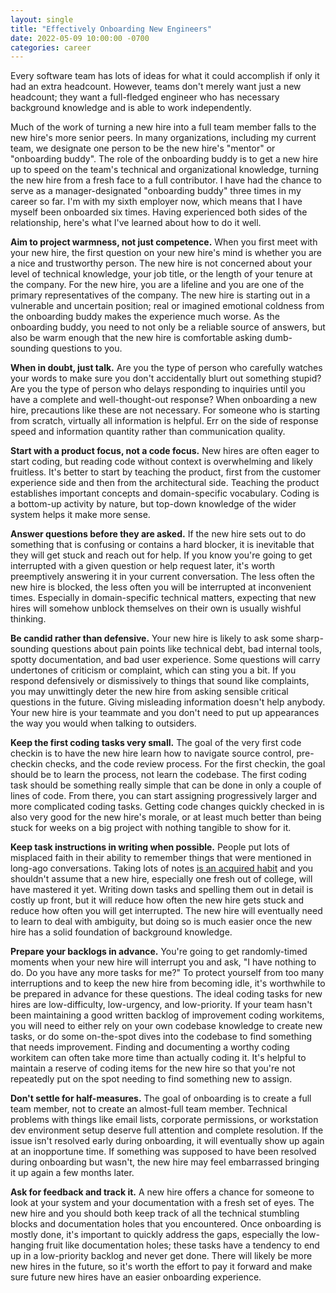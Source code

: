 ```yaml
---
layout: single
title: "Effectively Onboarding New Engineers"
date: 2022-05-09 10:00:00 -0700
categories: career
---
```


Every software team has lots of ideas for what it could accomplish if only it had an extra headcount.
However, teams don't merely want just a new headcount; they want a full-fledged engineer who has necessary background knowledge and is able to work independently.

Much of the work of turning a new hire into a full team member falls to the new hire's more senior peers.
In many organizations, including my current team, we designate one person to be the new hire's "mentor" or "onboarding buddy".
The role of the onboarding buddy is to get a new hire up to speed on the team's technical and organizational knowledge, turning the new hire from a fresh face to a full contributor.
I have had the chance to serve as a manager-designated "onboarding buddy" three times in my career so far.
I'm with my sixth employer now, which means that I have myself been onboarded six times.
Having experienced both sides of the relationship, here's what I've learned about how to do it well.

**Aim to project warmness, not just competence.**
When you first meet with your new hire, the first question on your new hire's mind is whether you are a nice and trustworthy person.
The new hire is not concerned about your level of technical knowledge, your job title, or the length of your tenure at the company.
For the new hire, you are a lifeline and you are one of the primary representatives of the company.
The new hire is starting out in a vulnerable and uncertain position; real or imagined emotional coldness from the onboarding buddy makes the experience much worse.
As the onboarding buddy, you need to not only be a reliable source of answers, but also be warm enough that the new hire is comfortable asking dumb-sounding questions to you.

**When in doubt, just talk.**
Are you the type of person who carefully watches your words to make sure you don't accidentally blurt out something stupid?
Are you the type of person who delays responding to inquiries until you have a complete and well-thought-out response?
When onboarding a new hire, precautions like these are not necessary.
For someone who is starting from scratch, virtually all information is helpful.
Err on the side of response speed and information quantity rather than communication quality.

**Start with a product focus, not a code focus.**
New hires are often eager to start coding, but reading code without context is overwhelming and likely fruitless.
It's better to start by teaching the product, first from the customer experience side and then from the architectural side.
Teaching the product establishes important concepts and domain-specific vocabulary.
Coding is a bottom-up activity by nature, but top-down knowledge of the wider system helps it make more sense.

**Answer questions before they are asked.**
If the new hire sets out to do something that is confusing or contains a hard blocker, it is inevitable that they will get stuck and reach out for help.
If you know you're going to get interrupted with a given question or help request later, it's worth preemptively answering it in your current conversation.
The less often the new hire is blocked, the less often you will be interrupted at inconvenient times.
Especially in domain-specific technical matters, expecting that new hires will somehow unblock themselves on their own is usually wishful thinking.

**Be candid rather than defensive.**
Your new hire is likely to ask some sharp-sounding questions about pain points like technical debt, bad internal tools, spotty documentation, and bad user experience.
Some questions will carry undertones of criticism or complaint, which can sting you a bit.
If you respond defensively or dismissively to things that sound like complaints, you may unwittingly deter the new hire from asking sensible critical questions in the future.
Giving misleading information doesn't help anybody.
Your new hire is your teammate and you don't need to put up appearances the way you would when talking to outsiders.

**Keep the first coding tasks very small.**
The goal of the very first code checkin is to have the new hire learn how to navigate source control, pre-checkin checks, and the code review process.
For the first checkin, the goal should be to learn the process, not learn the codebase.
The first coding task should be something really simple that can be done in only a couple of lines of code.
From there, you can start assigning progressively larger and more complicated coding tasks.
Getting code changes quickly checked in is also very good for the new hire's morale, or at least much better than being stuck for weeks on a big project with nothing tangible to show for it.

**Keep task instructions in writing when possible.**
People put lots of misplaced faith in their ability to remember things that were mentioned in long-ago conversations.
Taking lots of notes [is an acquired habit](/blog/avoiding-getting-frazzled) and you shouldn't assume that a new hire, especially one fresh out of college, will have mastered it yet.
Writing down tasks and spelling them out in detail is costly up front, but it will reduce how often the new hire gets stuck and reduce how often you will get interrupted.
The new hire will eventually need to learn to deal with ambiguity, but doing so is much easier once the new hire has a solid foundation of background knowledge.

**Prepare your backlogs in advance.**
You're going to get randomly-timed moments when your new hire will interrupt you and ask, "I have nothing to do. Do you have any more tasks for me?"
To protect yourself from too many interruptions and to keep the new hire from becoming idle, it's worthwhile to be prepared in advance for these questions.
The ideal coding tasks for new hires are low-difficulty, low-urgency, and low-priority.
If your team hasn't been maintaining a good written backlog of improvement coding workitems, you will need to either rely on your own codebase knowledge to create new tasks, or do some on-the-spot dives into the codebase to find something that needs improvement.
Finding and documenting a worthy coding workitem can often take more time than actually coding it.
It's helpful to maintain a reserve of coding items for the new hire so that you're not repeatedly put on the spot needing to find something new to assign.

**Don't settle for half-measures.**
The goal of onboarding is to create a full team member, not to create an almost-full team member.
Technical problems with things like email lists, corporate permissions, or workstation dev environment setup deserve full attention and complete resolution.
If the issue isn't resolved early during onboarding, it will eventually show up again at an inopportune time.
If something was supposed to have been resolved during onboarding but wasn't, the new hire may feel embarrassed bringing it up again a few months later.

**Ask for feedback and track it.**
A new hire offers a chance for someone to look at your system and your documentation with a fresh set of eyes.
The new hire and you should both keep track of all the technical stumbling blocks and documentation holes that you encountered.
Once onboarding is mostly done, it's important to quickly address the gaps, especially the low-hanging fruit like documentation holes; these tasks have a tendency to end up in a low-priority backlog and never get done.
There will likely be more new hires in the future, so it's worth the effort to pay it forward and make sure future new hires have an easier onboarding experience.
